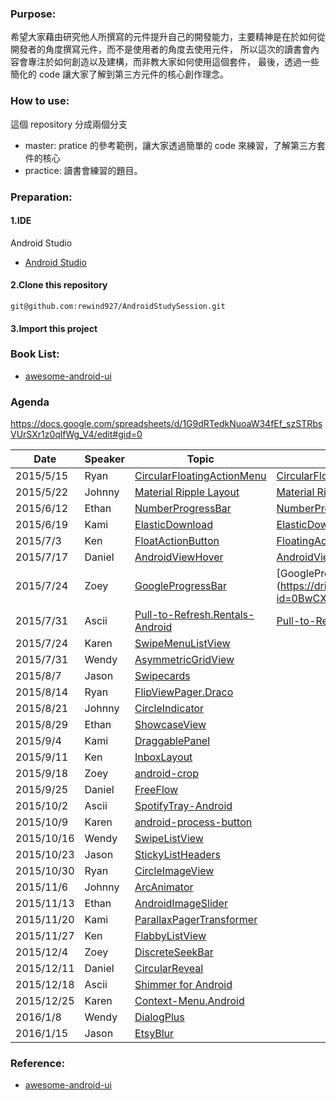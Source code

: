 ### Purpose:
希望大家藉由研究他人所撰寫的元件提升自己的開發能力，主要精神是在於如何從開發者的角度撰寫元件，而不是使用者的角度去使用元件，
所以這次的讀書會內容會專注於如何創造以及建構，而非教大家如何使用這個套件，
最後，透過一些簡化的 code 讓大家了解到第三方元件的核心創作理念。

### How to use:
這個 repository 分成兩個分支
* master: pratice 的參考範例，讓大家透過簡單的 code 來練習，了解第三方套件的核心
* practice: 讀書會練習的題目。

### Preparation:
#### 1.IDE 
Android Studio
* [Android Studio](https://developer.android.com/sdk/index.html)

#### 2.Clone this repository
<pre><code>git@github.com:rewind927/AndroidStudySession.git</pre></code>
#### 3.Import this project

### Book List:
* [awesome-android-ui](https://github.com/wasabeef/awesome-android-ui)

### Agenda
https://docs.google.com/spreadsheets/d/1G9dRTedkNuoaW34fEf_szSTRbsVUrSXr1z0qlfWg_V4/edit#gid=0


Date | Speaker | Topic | Slide |
-----|---------|-------|--------|
2015/5/15|Ryan|[CircularFloatingActionMenu](https://github.com/oguzbilgener/CircularFloatingActionMenu)|[CircularFloatingActionMenu](https://docs.google.com/presentation/d/1l9WslPOaDXufh9w5Sa1OY8ghXioEhtELTYoosKHsTXc/edit?usp=sharing)
2015/5/22|Johnny|[Material Ripple Layout](https://github.com/balysv/material-ripple)|[Material Ripple Layout](https://docs.google.com/presentation/d/1kEzZ6aU3xz3cymKeYtBXYDbuCx_MmXdOgThP6kWSTco/edit?usp=sharing)
2015/6/12|Ethan|[NumberProgressBar](https://github.com/daimajia/NumberProgressBar)|[NumberProgressBar](https://docs.google.com/presentation/d/1KTfT6TdepP0bRzNJZ1EHwytHfKshQHOiQQKfgV39JZM/edit?usp=sharing)
2015/6/19|Kami|[ElasticDownload](https://github.com/Tibolte/ElasticDownload)|[ElasticDownload](https://docs.google.com/presentation/d/1UnmET-rgy9pLdl-Ny7_6HNkivXz7XgzoaCztY025GzY/edit?usp=sharing)
2015/7/3|Ken|[FloatActionButton](https://github.com/makovkastar/FloatingActionButton)|[FloatingActionButton](https://docs.google.com/presentation/d/1SCzTknaBmi1EC-lzSH8IqLko0KpwICkRGfUWj9VjIJc/edit?usp=sharing)
2015/7/17	|Daniel	|[AndroidViewHover](https://github.com/daimajia/AndroidViewHover)|[AndroidViewHover](https://docs.google.com/presentation/d/1LcC8h51e8DFe_FmDdgB5Pv_DfrMX4mSszC54mZHOjXo/edit?usp=sharing)
2015/7/24	|Zoey	|[GoogleProgressBar](	https://github.com/jpardogo/GoogleProgressBar)|[GoogleProgressBar] (https://drive.google.com/open?id=0BwCXq1hJTV8cUVNWc0tYa0ptelk)
2015/7/31	|Ascii	|[Pull-to-Refresh.Rentals-Android](	https://github.com/Yalantis/Pull-to-Refresh.Rentals-Android)|[Pull-to-Refresh-Phoenix](https://docs.google.com/document/d/1YS0LYl4Q8Hjpc4pEdBJEuhe93rDl2tHYXPguvcHjUlU/edit?usp=sharing)
2015/7/24	|Karen	|[SwipeMenuListView](	https://github.com/baoyongzhang/SwipeMenuListView)|
2015/7/31	|Wendy	|[AsymmetricGridView](	https://github.com/felipecsl/AsymmetricGridView)|
2015/8/7	|Jason	|[Swipecards](	https://github.com/Diolor/Swipecards)|
2015/8/14	|Ryan	|[FlipViewPager.Draco](	https://github.com/Yalantis/FlipViewPager.Draco)|
2015/8/21	|Johnny	|[CircleIndicator](	https://github.com/ongakuer/CircleIndicator)|
2015/8/29	|Ethan	|[ShowcaseView](	https://github.com/amlcurran/ShowcaseView)|
2015/9/4	|Kami	|[DraggablePanel](	https://github.com/pedrovgs/DraggablePanel)|
2015/9/11	|Ken	|[InboxLayout](	https://github.com/zhaozhentao/InboxLayout)|
2015/9/18	|Zoey	|[android-crop](	https://github.com/jdamcd/android-crop)|
2015/9/25	|Daniel	|[FreeFlow](	https://github.com/Comcast/FreeFlow)|
2015/10/2	|Ascii	|[SpotifyTray-Android](	https://github.com/fouady/SpotifyTray-Android)|
2015/10/9	|Karen	|[android-process-button](	https://github.com/dmytrodanylyk/android-process-button)|
2015/10/16	|Wendy	|[SwipeListView](	https://github.com/47deg/android-swipelistview)|
2015/10/23	|Jason	|[StickyListHeaders](	https://github.com/emilsjolander/StickyListHeaders)|
2015/10/30	|Ryan	|[CircleImageView](	https://github.com/hdodenhof/CircleImageView)|
2015/11/6	|Johnny	|[ArcAnimator](	https://github.com/asyl/ArcAnimator)|
2015/11/13	|Ethan	|[AndroidImageSlider](	https://github.com/daimajia/AndroidImageSlider)|
2015/11/20	|Kami	|[ParallaxPagerTransformer](	https://github.com/xgc1986/ParallaxPagerTransformer)|
2015/11/27	|Ken	|[FlabbyListView](	https://github.com/jpardogo/FlabbyListView)|
2015/12/4	|Zoey	|[DiscreteSeekBar](	https://github.com/AnderWeb/discreteSeekBar)|
2015/12/11	|Daniel	|[CircularReveal](	https://github.com/ozodrukh/CircularReveal)|
2015/12/18	|Ascii	|[Shimmer for Android](	https://github.com/facebook/shimmer-android)|
2015/12/25	|Karen	|[Context-Menu.Android](	https://github.com/Yalantis/Context-Menu.Android)|
2016/1/8	|Wendy	|[DialogPlus](	https://github.com/orhanobut/dialogplus)|
2016/1/15	|Jason	|[EtsyBlur](	https://github.com/Manabu-GT/EtsyBlur)|


### Reference:
* [awesome-android-ui](https://github.com/wasabeef/awesome-android-ui)

